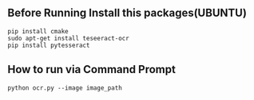 ## Before Running Install this packages(UBUNTU)

```commandline
pip install cmake
sudo apt-get install teseeract-ocr
pip install pytesseract

```

## How to run via Command Prompt
```commandline
python ocr.py --image image_path
```




